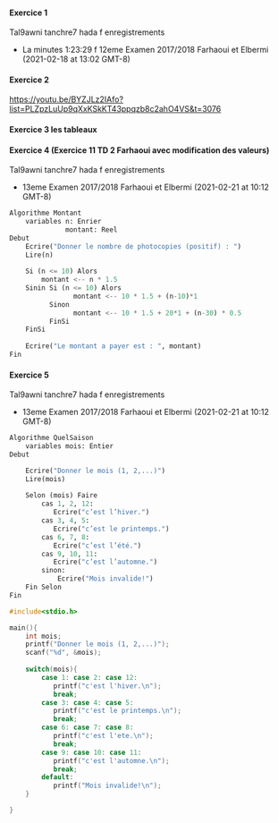 #### Exercice 1
Tal9awni tanchre7 hada f enregistrements
-  La minutes 1:23:29 f 12eme Examen 2017/2018 Farhaoui et Elbermi  (2021-02-18 at 13:02 GMT-8)

#### Exercice 2
https://youtu.be/BYZJLz2IAfo?list=PLZpzLuUp9qXxKSkKT43ppqzb8c2ahO4VS&t=3076
#### Exercice 3 les tableaux
#### Exercice 4 (Exercice 11 TD 2 Farhaoui avec modification des valeurs)
Tal9awni tanchre7 hada f enregistrements
-   13eme Examen 2017/2018 Farhaoui et Elbermi  (2021-02-21 at 10:12 GMT-8)
```python
Algorithme Montant 
	variables n: Enrier
			  montant: Reel
Debut
	Ecrire("Donner le nombre de photocopies (positif) : ")
	Lire(n)
	
	Si (n <= 10) Alors
		montant <-- n * 1.5
	Sinin Si (n <= 10) Alors
				montant <-- 10 * 1.5 + (n-10)*1
		  Sinon
		  		montant <-- 10 * 1.5 + 20*1 + (n-30) * 0.5
		  FinSi
	FinSi
		
	Ecrire("Le montant a payer est : ", montant)
Fin
```
#### Exercice 5 
Tal9awni tanchre7 hada f enregistrements
-   13eme Examen 2017/2018 Farhaoui et Elbermi  (2021-02-21 at 10:12 GMT-8)
```python
Algorithme QuelSaison
	variables mois: Entier
Debut

	Ecrire("Donner le mois (1, 2,...)")
	Lire(mois)
	
	Selon (mois) Faire
	    cas 1, 2, 12:
		   Ecrire("c’est l’hiver.")
		cas 3, 4, 5:
		   Ecrire("c’est le printemps.")
		cas 6, 7, 8:
		   Ecrire("c’est l’été.")
		cas 9, 10, 11:
		   Ecrire("c’est l’automne.")
		sinon:
			Ecrire("Mois invalide!")
	Fin Selon
Fin
```

```c
#include<stdio.h>

main(){
	int mois;
	printf("Donner le mois (1, 2,...)");
	scanf("%d", &mois);
	
	switch(mois){
		case 1: case 2: case 12:
		   printf("c'est l'hiver.\n");
		   break;
		case 3: case 4: case 5:
		   printf("c'est le printemps.\n");
		   break;
		case 6: case 7: case 8:
		   printf("c'est l'ete.\n");
		   break;
		case 9: case 10: case 11:
		   printf("c'est l'automne.\n");
		   break;
		default:
		   printf("Mois invalide!\n");
	}

}
```
